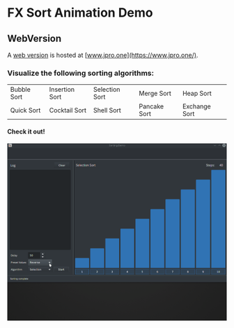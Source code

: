# FX Sort Animation Demo

## WebVersion
A [web version](https://demos.jpro.one/sorting.html) is hosted at [www.jpro.one](https://www.jpro.one/).

### Visualize the following sorting algorithms:

<td style="white-space: nowrap">
<tr>  
<table style="width:100%">
  <tr>
    <td>Bubble Sort</td>
    <td>Insertion Sort</td> 
    <td>Selection Sort</td>
    <td>Merge Sort</td>
    <td>Heap Sort</td>
  </tr>
  <tr>
   <td>Quick Sort</td>
   <td>Cocktail Sort</td>
   <td>Shell Sort</td>
   <td>Pancake Sort</td>
   <td>Exchange Sort</td>
  </tr>
</table>

#### Check it out!
![alt text](https://github.com/EricCanull/fxsortinganimation/blob/master/src/main/resources/images/sortanimation.gif "Sort Demo")

